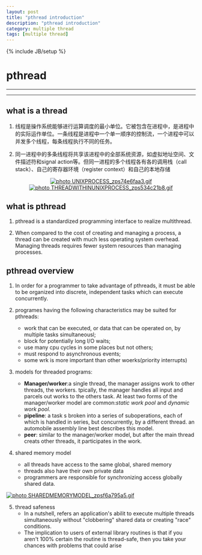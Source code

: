 ```yaml
---
layout: post
title: "pthread introduction"
description: "pthread introduction"
category: multiple thread
tags: [multiple thread]
---
```

{% include JB/setup %}


pthread
=======================================================================================
- - -
- - -
what is a thread
--------------------------------------------------------------------------------------
1. 线程是操作系统能够进行运算调度的最小单位。它被包含在进程中，是进程中的实际运作单位。一条线程是进程中一个单一顺序的控制流，一个进程中可以并发多个线程，每条线程执行不同的任务。

2. 同一进程中的多条线程将共享该进程中的全部系统资源，如虚拟地址空间、文件描述符和signal action等。但同一进程的多个线程各有各的调用栈（call stack）、自己的寄存器环境（register context）和自己的本地存储
<center>
<a href="http://s1370.photobucket.com/user/yalinlee/media/UNIXPROCESS_zps74e6faa3.gif.html" target="_blank"><img src="http://i1370.photobucket.com/albums/ag249/yalinlee/UNIXPROCESS_zps74e6faa3.gif" border="0" alt=" photo UNIXPROCESS_zps74e6faa3.gif"/></a>
</center>

<center>
<a href="http://s1370.photobucket.com/user/yalinlee/media/THREADWITHINUNIXPROCESS_zps534c21b8.gif.html" target="_blank"><img src="http://i1370.photobucket.com/albums/ag249/yalinlee/THREADWITHINUNIXPROCESS_zps534c21b8.gif" border="0" alt=" photo THREADWITHINUNIXPROCESS_zps534c21b8.gif"/></a>
</center>



what is pthread
---------------------------------------------------------------------------------------
1. pthread is  a standardized programming interface to realize multithread.

2. When compared to the cost of creating and managing a process, a thread can be created with much less operating system overhead. Managing threads requires fewer system resources than managing processes. 


pthread overview
----------------------------------------------------------------------------------------
1. In order for a programmer to take advantage of pthreads, it must be able to be organized into discrete, independent tasks which can execute concurrently.

2. programes having the following characteristics may be suited for pthreads:
    - work that can be executed, or data that can be operated on, by multiple tasks simultaneousl;
    - block for potentially long I/O waits;
    - use many cpu cycles in some places but not others;
    - must respond to asynchronous events;
    - some wrk is more important than other woerks(priority interrupts)

3. models for threaded programs:
    - **Manager/worker**:a single thread, the manager assigns work to other threads, the workers. tpically, the manager handles all input and parcels out works to the others task. At least two forms of the manager/worker model are common:*static work pool* and *dynamic work pool*.
    - **pipeline**: a task s broken into a series of suboperations, each of which is handled in series, but concurrently, by a different thread. an automobile assembly line best describes this model.
    - **peer**: similar to the manager/worker model, but after the main thread creats other threads, it participates in the work.

4. shared memory model
   - all threads have access to the same global, shared memory
   - threads also have their own private data
   - programmers are responsible for synchronizing access globally shared data.
   <center>
<a href="http://s1370.photobucket.com/user/yalinlee/media/SHAREDMEMORYMODEL_zpsf6a795a5.gif.html" target="_blank"><img src="http://i1370.photobucket.com/albums/ag249/yalinlee/SHAREDMEMORYMODEL_zpsf6a795a5.gif" border="0" alt=" photo SHAREDMEMORYMODEL_zpsf6a795a5.gif"/></a>
</center>

5. thread safeness
   - In a nutshell, refers an application's abilit to execute multiple threads simultaneously without "clobbering" shared data or creating "race" conditions.
   - The implication to users of external library routines is that if you aren't 100% certain the routine is thread-safe, then you take your chances with problems that could arise
